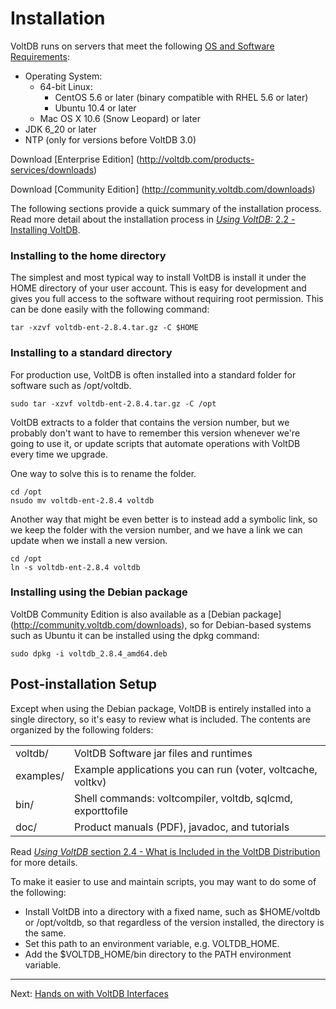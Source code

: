 # Installation #

VoltDB runs on servers that meet the following [OS and Software Requirements](http://community.voltdb.com/docs/UsingVoltDB/ChapGetStarted):

- Operating System:
    - 64-bit Linux:
        - CentOS 5.6 or later (binary compatible with RHEL 5.6 or later)
        - Ubuntu 10.4 or later
    - Mac OS X 10.6 (Snow Leopard) or later
- JDK 6_20 or later
- NTP (only for versions before VoltDB 3.0)

Download [Enterprise Edition] (http://voltdb.com/products-services/downloads)

Download [Community Edition] (http://community.voltdb.com/downloads)

The following sections provide a quick summary of the installation process.  Read more detail about the installation process in [*Using VoltDB:* 2.2 - Installing VoltDB](http://community.voltdb.com/docs/UsingVoltDB/installDist).

### Installing to the home directory ###
The simplest and most typical way to install VoltDB is install it under the HOME directory of your user account.  This is easy for development and gives you full access to the software without requiring root permission.  This can be done easily with the following command:

    tar -xzvf voltdb-ent-2.8.4.tar.gz -C $HOME
    
### Installing to a standard directory ###
For production use, VoltDB is often installed into a standard folder for software such as /opt/voltdb.

    sudo tar -xzvf voltdb-ent-2.8.4.tar.gz -C /opt


VoltDB extracts to a folder that contains the version number, but we probably don't want to have to remember this version whenever we're going to use it, or update scripts that automate operations with VoltDB every time we upgrade.

One way to solve this is to rename the folder.

    cd /opt
    nsudo mv voltdb-ent-2.8.4 voltdb
    
Another way that might be even better is to instead add a symbolic link, so we keep the folder with the version number, and we have a link we can update when we install a new version.

    cd /opt
    ln -s voltdb-ent-2.8.4 voltdb

### Installing using the Debian package ###
VoltDB Community Edition is also available as a [Debian package] (http://community.voltdb.com/downloads), so for Debian-based systems such as Ubuntu it can be installed using the dpkg command:

    sudo dpkg -i voltdb_2.8.4_amd64.deb

## Post-installation Setup ##

Except when using the Debian package, VoltDB is entirely installed into a single directory, so it's easy to review what is included.  The contents are organized by the following folders:

<table>
    <tr>
        <td>voltdb/</td>
        <td>VoltDB Software jar files and runtimes</td>
    </tr>
    <tr>
        <td>examples/</td>
        <td>Example applications you can run (voter, voltcache, voltkv)</td>
    </tr>
    <tr>
        <td>bin/</td>
        <td>Shell commands: voltcompiler, voltdb, sqlcmd, exporttofile</td>
    </tr>
    <tr>
        <td>doc/</td>
        <td>Product manuals (PDF), javadoc, and tutorials</td>
    </tr>
</table>


Read [*Using VoltDB* section 2.4 - What is Included in the VoltDB Distribution](http://community.voltdb.com/docs/UsingVoltDB/installComponents) for more details.

To make it easier to use and maintain scripts, you may want to do some of the following:

- Install VoltDB into a directory with a fixed name, such as $HOME/voltdb or /opt/voltdb, so that regardless of the version installed, the directory is the same.
- Set this path to an environment variable, e.g. VOLTDB_HOME.
- Add the $VOLTDB_HOME/bin directory to the PATH environment variable.


---------------------------------
Next: [Hands on with VoltDB Interfaces](at03_interfaces.md)
